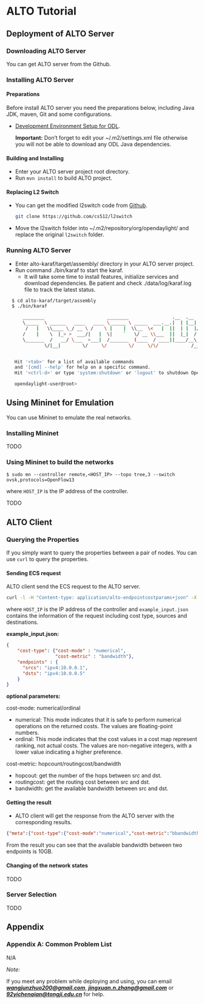 # ALTO Tutorial

## Deployment of ALTO Server

### Downloading ALTO Server

You can get ALTO server from the Github.

### Installing ALTO Server

#### Preparations

Before install ALTO server you need the preparations below, including Java JDK, maven, Git and some configurations.

* [Development Environment Setup for ODL](https://wiki.opendaylight.org/view/GettingStarted:Development_Environment_Setup).

  **Important:** Don’t forget to edit your ~/.m2/settings.xml file otherwise you will not be able to download any ODL Java dependencies.

#### Building and Installing

* Enter your ALTO server project root directory.
* Run `mvn install` to build ALTO project.

#### Replacing L2 Switch

* You can get the modified l2switch code from [Github](https://github.com/cs512/l2switch).

  ``` bash
  git clone https://github.com/cs512/l2switch
  ```

* Move the l2switch folder into ~/.m2/repository/org/opendaylight/ and replace the original `l2switch` folder.

### Running ALTO Server

* Enter alto-karaf/target/assembly/ directory in your ALTO server project.
* Run command ./bin/karaf to start the karaf.
	* It will take some time to install features, initialize services and download dependencies. Be patient and check ./data/log/karaf.log file to track the latest status.

``` bash
  $ cd alto-karaf/target/assembly
  $ ./bin/karaf

      ________                       ________                .__  .__       .__     __
      \_____  \ ______   ____   ____ \______ \ _____  ___.__.|  | |__| ____ |  |___/  |_
       /   |   \\____ \_/ __ \ /    \ |    |  \\__  \<   |  ||  | |  |/ ___\|  |  \   __\
      /    |    \  |_> >  ___/|   |  \|    `   \/ __ \\___  ||  |_|  / /_/  >   Y  \  |
      \_______  /   __/ \___  >___|  /_______  (____  / ____||____/__\___  /|___|  /__|
              \/|__|        \/     \/        \/     \/\/            /_____/      \/


   Hit '<tab>' for a list of available commands
   and '[cmd] --help' for help on a specific command.
   Hit '<ctrl-d>' or type 'system:shutdown' or 'logout' to shutdown OpenDaylight.

   opendaylight-user@root>
```
## Using Mininet for Emulation

You can use Mininet to emulate the real networks.

### Installing Mininet

TODO

### Using Mininet to build the networks

  ```
  $ sudo mn --controller remote,<HOST_IP> --topo tree,3 --switch ovsk,protocols=OpenFlow13
  ```
where `HOST_IP` is the IP address of the controller.

TODO

## ALTO Client

### Querying the Properties

If you simply want to query the properties between a pair of nodes. You can use `curl` to query the properties.

#### Sending ECS request

ALTO client send the ECS request to the ALTO server.

``` bash
curl -l -H "Content-type: application/alto-endpointcostparams+json" -X POST -d `cat example_input.json` <HOST_IP>:8080/controller/nb/v2/alto/endpointcost/lookup -v
```
where `HOST_IP` is the IP address of the controller and  `example_input.json` contains the information of the request including cost type, sources and destinations.

**example_input.json:**

``` json
{
    "cost-type": {"cost-mode" : "numerical",
                  "cost-metric" : "bandwidth"},
    "endpoints" : {
      "srcs": "ipv4:10.0.0.1",
      "dsts": "ipv4:10.0.0.5"
    }
}
```

**optional parameters:**

cost-mode: numerical/ordinal

* numerical: This mode indicates that it is safe to perform numerical operations on the returned costs. The values are floating-point numbers.
* ordinal: This mode indicates that the cost values in a cost map represent ranking, not actual costs. The values are non-negative integers, with a lower value indicating a higher preference.


cost-metric: hopcount/routingcost/bandwidth

* hopcout: get the number of the hops between src and dst.
* routingcost: get the routing cost between src and dst.
* bandwidth: get the available bandwidth between src and dst.


#### Getting the result

* ALTO client will get the response from the ALTO server with the corresponding results.

``` json
{"meta":{"cost-type":{"cost-mode":"numerical","cost-metric":"bbandwidth"}},"endpoint-cost-map":{"ipv4:10.0.0.1":{"ipv4:10.0.0.5":10000000.0}}}
```
From the result you can see that the available bandwidth between two endpoints is 10GB.

#### Changing of the network states

TODO

### Server Selection

TODO

## Appendix

### Appendix A: Common Problem List

N/A

*Note:*

If you meet any problem while deploying and using, you can email ***wangjunzhuo200@gmail.com***, ***jingxuan.n.zhang@gmail.com*** or ***92yichenqian@tongji.edu.cn*** for help.
